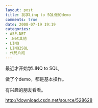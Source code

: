```yaml
---
layout: post
title: 我学Linq to SQL做的demo
comments: true
date: 2008-07-19 19:19
categories:
- ASP.NET
- .Net其他
- LINQ
- LINQ2SQL
- 代码片段
---
```


<p>最近才开始学LINQ to SQL,</p>
<p>做了个demo，都是基本操作。</p>
<p>有兴趣的朋友看看。</p>
<p><a href="http://download.csdn.net/source/528628">http://download.csdn.net/source/528628</a></p>
<p mce_keep="true"> </p>				
